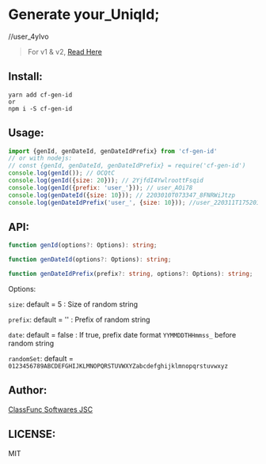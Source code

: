 # Generate your_UniqId;

//user_4yIvo

> For v1 & v2, [Read Here](README-v1.md)

## Install:

```shell
yarn add cf-gen-id
or
npm i -S cf-gen-id
```

## Usage:

```js
import {genId, genDateId, genDateIdPrefix} from 'cf-gen-id'
// or with nodejs:
// const {genId, genDateId, genDateIdPrefix} = require('cf-gen-id')
console.log(genId()); // OCQtC
console.log(genId({size: 20})); // 2YjfdI4YwlroottFsqid
console.log(genId({prefix: 'user_'})); // user_AOi78
console.log(genDateId({size: 10})); // 2203010T073347_8FNRWiJtzp
console.log(genDateIdPrefix('user_', {size: 10})); //user_220311T175201_XIOJLwMdzh
```

## API:

```ts
function genId(options?: Options): string;

function genDateId(options?: Options): string;

function genDateIdPrefix(prefix?: string, options?: Options): string;
```

Options:

`size`: default = 5 : Size of random string

`prefix`: default = '' : Prefix of random string

`date`: default = false : If true, prefix date format `YYMMDDTHHmmss_` before random string

`randomSet`: default = `0123456789ABCDEFGHIJKLMNOPQRSTUVWXYZabcdefghijklmnopqrstuvwxyz`

## Author:

[ClassFunc Softwares JSC](https://classfunc.com)

## LICENSE:

MIT
